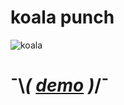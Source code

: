 # koala punch

![koala](http://frankbi.io/koala-punch/images/koala.png "koala yo")


# ¯\\_( [demo](http://frankbi.io/koala-punch) )_/¯
